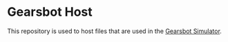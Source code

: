 # Gearsbot Host
This repository is used to host files that are used in the [Gearsbot Simulator](https://gears.aposteriori.com.sg/).
